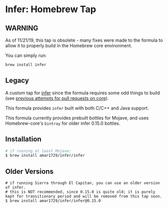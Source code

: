# Infer: Homebrew Tap

## WARNING
As of 11/21/19, this tap is obsolete - many fixes were made to the formula to allow it to properly build in the Homebrew core environment.

You can simply run:

```bash
brew install infer
```


## Legacy

A custom tap for [infer](https://github.com/facebook/infer) since the formula requires some odd things to build (see [previous attempts for pull requests on core](https://github.com/Homebrew/homebrew-core/pulls?utf8=%E2%9C%93&q=is%3Apr+in%3Atitle+infer)).

This formula provides `infer` built with both C/C++ and Java support.

This formula currently provides prebuilt bottles for Mojave, and uses Homebrew-core's `bintray` for older infer 0.15.0 bottles.

## Installation
```bash
# if running at least Mojave:
$ brew install amar1729/infer/infer
```

## Older Versions
```
# if running Sierra through El Capitan, you can use an older version of infer.
# this is NOT recommended, since 0.15.0 is quite old; it is purely kept for transitionary period and will be removed from this tap soon.
$ brew install amar1729/infer/infer@0.15.0
```
